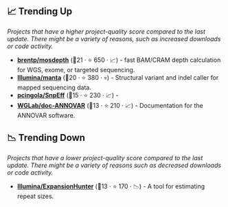 ## 📈 Trending Up

_Projects that have a higher project-quality score compared to the last update. There might be a variety of reasons, such as increased downloads or code activity._

- <b><a href="https://github.com/brentp/mosdepth">brentp/mosdepth</a></b> (🥈21 ·  ⭐ 650 · 📈) - fast BAM/CRAM depth calculation for WGS, exome, or targeted sequencing.
- <b><a href="https://github.com/Illumina/manta">Illumina/manta</a></b> (🥇20 ·  ⭐ 380 · 💀) - Structural variant and indel caller for mapped sequencing data.
- <b><a href="https://github.com/pcingola/SnpEff">pcingola/SnpEff</a></b> (🥉15 ·  ⭐ 230 · 📈) - 
- <b><a href="https://github.com/WGLab/doc-ANNOVAR">WGLab/doc-ANNOVAR</a></b> (🥉13 ·  ⭐ 210 · 📈) - Documentation for the ANNOVAR software.

## 📉 Trending Down

_Projects that have a lower project-quality score compared to the last update. There might be a variety of reasons such as decreased downloads or code activity._

- <b><a href="https://github.com/Illumina/ExpansionHunter">Illumina/ExpansionHunter</a></b> (🥈13 ·  ⭐ 170 · 📉) - A tool for estimating repeat sizes.

